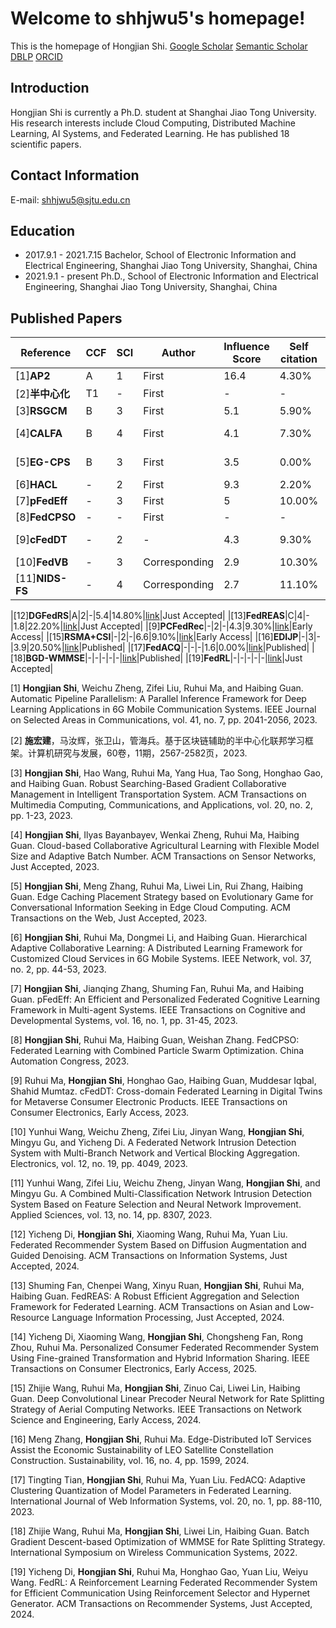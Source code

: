 # Welcome to shhjwu5's homepage!

This is the homepage of Hongjian Shi.
[Google Scholar](https://scholar.google.com/citations?user=wMJVGfAAAAAJ)  [Semantic Scholar](https://www.semanticscholar.org/author/Hongjian-Shi/2112515196)  [DBLP](https://dblp.org/pid/18/5755.html)  [ORCID](https://orcid.org/0000-0003-0743-7806)

## Introduction

Hongjian Shi is currently a Ph.D. student at Shanghai Jiao Tong University. His research interests include Cloud Computing, Distributed Machine Learning, AI Systems, and Federated Learning. He has published 18 scientific papers.

## Contact Information

E-mail: shhjwu5@sjtu.edu.cn

## Education

- 2017.9.1 - 2021.7.15 Bachelor, School of Electronic Information and Electrical Engineering, Shanghai Jiao Tong University, Shanghai, China
- 2021.9.1 - present Ph.D., School of Electronic Information and Electrical Engineering, Shanghai Jiao Tong University, Shanghai, China

## Published Papers

|Reference|CCF|SCI|Author|Influence Score|Self citation|link|Status|
| ---- | ---- | ---- | ---- | ---- | ---- | ---- | ---- |
|[1]**AP2**|A|1|First|16.4|4.30%|[link](https://doi.org/10.1109/JSAC.2023.3280970)|Published|
|[2]**半中心化**|T1|-|First|-|-|[link](https://doi.org/10.7544/issn1000-1239.202330286)|Published|
|[3]**RSGCM**|B|3|First|5.1|5.90%|[link](https://doi.org/10.1145/3549939)|Published|
|[4]**CALFA**|B|4|First|4.1|7.30%|[link](https://dl.acm.org/doi/abs/10.1145/3628431)|Just Accepted|
|[5]**EG-CPS**|B|3|First|3.5|0.00%|[link](https://dl.acm.org/doi/abs/10.1145/3624985)|Just Accepted|
|[6]**HACL**|-|2|First|9.3|2.20%|[link](https://doi.org/10.1109/MNET.001.2200382)|Published|
|[7]**pFedEff**|-|3|First|5|10.00%|[link](https://doi.org/10.1109/TCDS.2023.3288985)|Published|
|[8]**FedCPSO**|-|-|First|-|-|[link](http://dx.doi.org/10.1109/CAC59555.2023.10451632)|Published|
|[9]**cFedDT**|-|2|-|4.3|9.30%|[link](http://dx.doi.org/10.1109/TCE.2023.3327010)|Early Access|
|[10]**FedVB**|-|3|Corresponding|2.9|10.30%|[link](https://doi.org/10.3390/electronics12194049)|Published|
|[11]**NIDS-FS**|-|4|Corresponding|2.7|11.10%|[link](https://doi.org/10.3390/app13148307)|Published|

|[12]**DGFedRS**|A|2|-|5.4|14.80%|[link](https://dl.acm.org/doi/10.1145/3688570)|Just Accepted|
|[13]**FedREAS**|C|4|-|1.8|22.20%|[link](https://doi.org/10.1145/3670689)|Just Accepted|
|[9]**PCFedRec**|-|2|-|4.3|9.30%|[link](http://dx.doi.org/10.1109/TCE.2023.3327010)|Early Access|
|[15]**RSMA+CSI**|-|2|-|6.6|9.10%|[link](http://dx.doi.org/10.1109/TNSE.2024.3357104)|Early Access|
|[16]**EDIJP**|-|3|-|3.9|20.50%|[link](http://dx.doi.org/10.3390/su16041599)|Published|
|[17]**FedACQ**|-|-|-|1.6|0.00%|[link](http://dx.doi.org/10.1108/IJWIS-08-2023-0128)|Published|
|[18]**BGD-WMMSE**|-|-|-|-|-|[link](http://dx.doi.org/10.1109/ISWCS56560.2022.9940341)|Published|
|[19]**FedRL**|-|-|-|-|-|[link](https://doi.org/10.1145/3682076)|Just Accepted|



[1] **Hongjian Shi**, Weichu Zheng, Zifei Liu, Ruhui Ma, and Haibing Guan. Automatic Pipeline Parallelism: A Parallel Inference Framework for Deep Learning Applications in 6G Mobile Communication Systems. IEEE Journal on Selected Areas in Communications, vol. 41, no. 7, pp. 2041-2056, 2023. 

[2] **施宏建**，马汝辉，张卫山，管海兵。基于区块链辅助的半中心化联邦学习框架。计算机研究与发展，60卷，11期，2567-2582页，2023.

[3] **Hongjian Shi**, Hao Wang, Ruhui Ma, Yang Hua, Tao Song, Honghao Gao, and Haibing Guan. Robust Searching-Based Gradient Collaborative Management in Intelligent Transportation System. ACM Transactions on Multimedia Computing, Communications, and Applications, vol. 20, no. 2, pp. 1-23, 2023. 

[4] **Hongjian Shi**, Ilyas Bayanbayev, Wenkai Zheng, Ruhui Ma, Haibing Guan. Cloud-based Collaborative Agricultural Learning with Flexible Model Size and Adaptive Batch Number. ACM Transactions on Sensor Networks, Just Accepted, 2023. 

[5] **Hongjian Shi**, Meng Zhang, Ruhui Ma, Liwei Lin, Rui Zhang, Haibing Guan. Edge Caching Placement Strategy based on Evolutionary Game for Conversational Information Seeking in Edge Cloud Computing. ACM Transactions on the Web, Just Accepted, 2023. 

[6] **Hongjian Shi**, Ruhui Ma, Dongmei Li, and Haibing Guan. Hierarchical Adaptive Collaborative Learning: A Distributed Learning Framework for Customized Cloud Services in 6G Mobile Systems. IEEE Network, vol. 37, no. 2, pp. 44-53, 2023. 

[7] **Hongjian Shi**, Jianqing Zhang, Shuming Fan, Ruhui Ma, and Haibing Guan. pFedEff: An Efficient and Personalized Federated Cognitive Learning Framework in Multi-agent Systems. IEEE Transactions on Cognitive and Developmental Systems, vol. 16, no. 1, pp. 31-45, 2023. 

[8] **Hongjian Shi**, Ruhui Ma, Haibing Guan, Weishan Zhang. FedCPSO: Federated Learning with Combined Particle Swarm Optimization. China Automation Congress, 2023.

[9] Ruhui Ma, **Hongjian Shi**, Honghao Gao, Haibing Guan, Muddesar Iqbal, Shahid Mumtaz. cFedDT: Cross-domain Federated Learning in Digital Twins for Metaverse Consumer Electronic Products. IEEE Transactions on Consumer Electronics, Early Access, 2023.

[10] Yunhui Wang, Weichu Zheng, Zifei Liu, Jinyan Wang, **Hongjian Shi**, Mingyu Gu, and Yicheng Di. A Federated Network Intrusion Detection System with Multi-Branch Network and Vertical Blocking Aggregation. Electronics, vol. 12, no. 19, pp. 4049, 2023. 

[11] Yunhui Wang, Zifei Liu, Weichu Zheng, Jinyan Wang, **Hongjian Shi**, and Mingyu Gu. A Combined Multi-Classification Network Intrusion Detection System Based on Feature Selection and Neural Network Improvement. Applied Sciences, vol. 13, no. 14, pp. 8307, 2023.

[12] Yicheng Di, **Hongjian Shi**, Xiaoming Wang, Ruhui Ma, Yuan Liu. Federated Recommender System Based on Diffusion Augmentation and Guided Denoising. ACM Transactions on Information Systems, Just Accepted, 2024.

[13] Shuming Fan, Chenpei Wang, Xinyu Ruan, **Hongjian Shi**, Ruhui Ma, Haibing Guan. FedREAS: A Robust Efficient Aggregation and Selection Framework for Federated Learning. ACM Transactions on Asian and Low-Resource Language Information Processing, Just Accepted, 2024.

[14] Yicheng Di, Xiaoming Wang, **Hongjian Shi**, Chongsheng Fan, Rong Zhou, Ruhui Ma. Personalized Consumer Federated Recommender System Using Fine-grained Transformation and Hybrid Information Sharing. IEEE Transactions on Consumer Electronics, Early Access, 2025.

[15] Zhijie Wang, Ruhui Ma, **Hongjian Shi**, Zinuo Cai, Liwei Lin, Haibing Guan. Deep Convolutional Linear Precoder Neural Network for Rate Splitting Strategy of Aerial Computing Networks. IEEE Transactions on Network Science and Engineering, Early Access, 2024.

[16] Meng Zhang, **Hongjian Shi**, Ruhui Ma. Edge-Distributed IoT Services Assist the Economic Sustainability of LEO Satellite Constellation Construction. Sustainability, vol. 16, no. 4, pp. 1599, 2024.

[17] Tingting Tian, **Hongjian Shi**, Ruhui Ma, Yuan Liu. FedACQ: Adaptive Clustering Quantization of Model Parameters in Federated Learning. International Journal of Web Information Systems, vol. 20, no. 1, pp. 88-110, 2023.

[18] Zhijie Wang, Ruhui Ma, **Hongjian Shi**, Liwei Lin, Haibing Guan. Batch Gradient Descent-based Optimization of WMMSE for Rate Splitting Strategy. International Symposium on Wireless Communication Systems, 2022.

[19] Yicheng Di, **Hongjian Shi**, Ruhui Ma, Honghao Gao, Yuan Liu, Weiyu Wang. FedRL: A Reinforcement Learning Federated Recommender System for Efficient Communication Using Reinforcement Selector and Hypernet Generator. ACM Transactions on Recommender Systems, Just Accepted, 2024.


